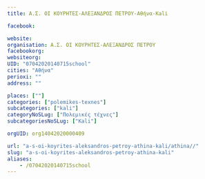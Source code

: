 ```yaml
---
title: Α.Σ. ΟΙ ΚΟΥΡΗΤΕΣ-ΑΛΕΞΑΝΔΡΟΣ ΠΕΤΡΟΥ-Αθήνα-Kali

facebook:

website:
organisation: Α.Σ. ΟΙ ΚΟΥΡΗΤΕΣ-ΑΛΕΞΑΝΔΡΟΣ ΠΕΤΡΟΥ
facebookorg:
websiteorg:
UID: "07042020140715school"
cities: "Αθήνα"
perioxi: ""
address: ""

places: [""]
categories: ["polemikes-texnes"]
subcategories: ["kali"]
categoryNoSLug: ["Πολεμικές τέχνες"]
subcategoriesNoSLug: ["Kali"]

orgUID: org14042020000409

url: "a-s-oi-koyrites-aleksandros-petroy-athina-kali/athina//"
slug: "a-s-oi-koyrites-aleksandros-petroy-athina-kali"
aliases:
    - /07042020140715school
---
```





